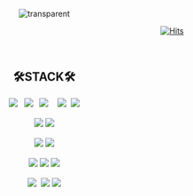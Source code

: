 <div align="center" >

![transparent](https://capsule-render.vercel.app/api?type=transparent&fontColor=585858&text=Welcome&height=150&fontSize=60&desc=sowon's%20GitHub%20Profile&descAlignY=75&descAlign=60)
 

 
 <div align="right">
 
[![Hits](https://hits.seeyoufarm.com/api/count/incr/badge.svg?url=https%3A%2F%2Fgithub.com%2FWish-baek&count_bg=%23699142&title_bg=%239FB346&icon=smugmug.svg&icon_color=%23FFFFFF&title=hits&edge_flat=false)](https://hits.seeyoufarm.com)
  
 </div>
  
<br/>
 
</div>

<div align="center" >
 
 
## 🛠️STACK🛠️
 
<!-- 
![](https://img.shields.io/badge/Java-007396?style=for-the-badge&logo=OpenJDK&logoColor=white")
 <img src="https://img.shields.io/badge/JavaScript-F7DF1E?style=for-the-badge&logo=JavaScript&logoColor=ffffff"/>&nbsp;&#160;
 <img src="https://img.shields.io/badge/TypeScript-3178C6?style=for-the-badge&logo=TypeScript&logoColor=ffffff"/>&nbsp;
 <img src="https://img.shields.io/badge/HTML5-E34F26?style=for-the-badge&logo=HTML5&logoColor=ffffff"/> &nbsp;&nbsp;&nbsp;
 <img src="https://img.shields.io/badge/css-1572B6?style=for-the-badge&logo=css3&logoColor=white">
<br/>
 <img src="https://img.shields.io/badge/Vue.js-4FC08D?style=for-the-badge&logo=Vue.js&logoColor=ffffff"/>
 <img src="https://img.shields.io/badge/react.js-61DAFB?style=for-the-badge&logo=react&logoColor=black"> 
<br/>
 <img src="https://img.shields.io/badge/Eclipse IDE-210B61?style=for-the-badge&logo=eclipseide&logoColor=ffffff"/>
 <img src="https://img.shields.io/badge/Visual Studio Code-5DBDF9?style=for-the-badge&logo=visualstudiocode&logoColor=ffffff"/>
<br/>
 <img src="https://img.shields.io/badge/GitHub-000000?style=for-the-badge&logo=GitHub&logoColor=ffffff"/>
 <img src="https://img.shields.io/badge/Git-F05032?style=for-the-badge&logo=Git&logoColor=ffffff"/>
 <img src="https://img.shields.io/badge/GitLab-FC6D26?style=for-the-badge&logo=GitLab&logoColor=ffffff"/>
<br/>
 <kbd> <img src="https://img.shields.io/badge/Notion-ffffff?style=for-the-badge&logo=notion&logoColor=black"> </kbd> 
 <img src="https://img.shields.io/badge/Slack-4A154B?style=for-the-badge&logo=Slack&logoColor=ffffff"/>
 <img src="https://img.shields.io/badge/Jira-339AF0?style=for-the-badge&logo=jirasoftware&logoColor=white">
                                                                                                         -->
 
 
 
 <kbd> <img src="https://img.shields.io/badge/Java-ffffff?style=for-the-badge&logo=OpenJDK&logoColor=000000)"/></kbd> &#160;
 <kbd> <img src="https://img.shields.io/badge/JavaScript-ffffff?style=for-the-badge&logo=JavaScript&logoColor=000000"/></kbd> &#160;
 <kbd> <img src="https://img.shields.io/badge/TypeScript-ffffff?style=for-the-badge&logo=TypeScript&logoColor=000000"/> </kbd> &#160;
 <kbd> <img src="https://img.shields.io/badge/HTML5-ffffff?style=for-the-badge&logo=HTML5&logoColor=000000"/> </kbd> 
 <kbd> <img src="https://img.shields.io/badge/css-ffffff?style=for-the-badge&logo=css3&logoColor=000000"></kbd> 
<br/> <br/>
 <kbd> <img src="https://img.shields.io/badge/Vue.js-ffffff?style=for-the-badge&logo=Vue.js&logoColor=000000"/></kbd> 
 <kbd> <img src="https://img.shields.io/badge/react.js-ffffff?style=for-the-badge&logo=react&logoColor=000000"> </kbd> 
<br/> <br/>
 <kbd> <img src="https://img.shields.io/badge/Eclipse IDE-ffffff?style=for-the-badge&logo=eclipseide&logoColor=000000"/></kbd> 
 <kbd> <img src="https://img.shields.io/badge/Visual Studio Code-ffffff?style=for-the-badge&logo=visualstudiocode&logoColor=000000"/></kbd> 
<br/> <br/>
 <kbd> <img src="https://img.shields.io/badge/Git-ffffff?style=for-the-badge&logo=Git&logoColor=000000"/></kbd> 
 <kbd> <img src="https://img.shields.io/badge/GitHub-ffffff?style=for-the-badge&logo=GitHub&logoColor=000000"/></kbd> 
 <kbd> <img src="https://img.shields.io/badge/GitLab-ffffff?style=for-the-badge&logo=GitLab&logoColor=000000"/></kbd> 
<br/> <br/>
 <kbd> <img src="https://img.shields.io/badge/Notion-ffffff?style=for-the-badge&logo=notion&logoColor=000000"> </kbd> 
 <kbd> <img src="https://img.shields.io/badge/Slack-ffffff?style=for-the-badge&logo=Slack&logoColor=000000"/></kbd> 
 <kbd> <img src="https://img.shields.io/badge/Jira-ffffff?style=for-the-badge&logo=jirasoftware&logoColor=000000"></kbd> 
